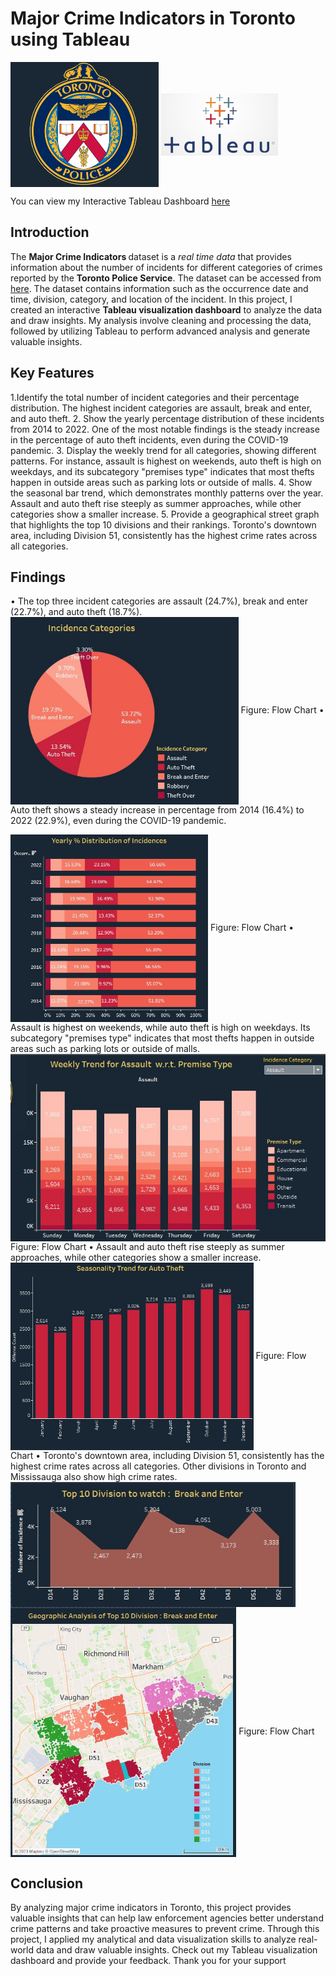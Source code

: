 # Major Crime Indicators in Toronto using Tableau

<img align="center" src="images/Toronto-Police-Service1.png" height=200> <img align="center" src="images/tableau2.png" height=100>

You can view my Interactive Tableau Dashboard <a href="https://public.tableau.com/app/profile/varsha.agarwal127/viz/Major_crime_indicator/major_crime_indicators"> here</a>

## Introduction

The <b>Major Crime Indicators </b> dataset is a <i>real time data</i> that provides information about the number of incidents for different categories of crimes reported by the <b>Toronto Police Service</b>. The dataset can be accessed from <a href="https://open.toronto.ca/">here</a>. The dataset contains information such as the occurrence date and time, division, category, and location of the incident. In this project, I created an interactive <b>Tableau visualization dashboard</b> to analyze the data and draw insights.
	My analysis involve cleaning and processing the data, followed by utilizing Tableau to perform advanced analysis and generate valuable insights.

## Key Features

1.Identify the total number of incident categories and their percentage distribution. The highest incident categories are assault, break and enter, and auto theft.
2. Show the yearly percentage distribution of these incidents from 2014 to 2022. One of the most notable findings is the steady increase in the percentage of auto theft incidents, even during the COVID-19 pandemic.
3. Display the weekly trend for all categories, showing different patterns. For instance, assault is highest on weekends, auto theft is high on weekdays, and its subcategory "premises type" indicates that most thefts happen in outside areas such as parking lots or outside of malls.
4. Show the seasonal bar trend, which demonstrates monthly patterns over the year. Assault and auto theft rise steeply as summer approaches, while other categories show a smaller increase.
5. Provide a geographical street graph that highlights the top 10 divisions and their rankings. Toronto's downtown area, including Division 51, consistently has the highest crime rates across all categories.

## Findings
•	The top three incident categories are assault (24.7%), break and enter (22.7%), and auto theft (18.7%).
<img align="center" src="images/graph1.JPG" height=300>
Figure: Flow Chart
•	Auto theft shows a steady increase in percentage from 2014 (16.4%) to 2022 (22.9%), even during the COVID-19 pandemic. 

<img align="center" src="images/graph2.JPG" height=300>
Figure: Flow Chart
•	Assault is highest on weekends, while auto theft is high on weekdays. Its subcategory "premises type" indicates that most thefts happen in outside areas such as parking lots or outside of malls.

<img align="center" src="images/graph3.JPG" height=300>
Figure: Flow Chart
•	Assault and auto theft rise steeply as summer approaches, while other categories show a smaller increase.

<img align="center" src="images/graph4.JPG" height=300>
Figure: Flow Chart
•	Toronto's downtown area, including Division 51, consistently has the highest crime rates across all categories. Other divisions in Toronto and Mississauga also show high crime rates. 

<img align="center" src="images/graph5.JPG" height=200>
<img align="center" src="images/graph6.JPG" height=400>
Figure: Flow Chart

## Conclusion

By analyzing major crime indicators in Toronto, this project provides valuable insights that can help law enforcement agencies better understand crime patterns and take proactive measures to prevent crime. Through this project, I applied my analytical and data visualization skills to analyze real-world data and draw valuable insights. Check out my Tableau visualization dashboard and provide your feedback. Thank you for your support

